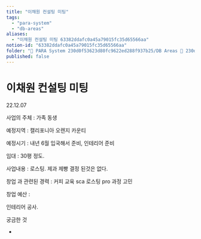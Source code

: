 ```yaml
---
title: "이채원 컨설팅 미팅"
tags:
  - "para-system"
  - "db-areas"
aliases:
  - "이채원 컨설팅 미팅 63382ddafc0a45a79015fc35d65566aa"
notion-id: "63382ddafc0a45a79015fc35d65566aa"
folder: "🚀 PARA System 230d0f53623d80fc9622ed288f937b25/DB Areas 🔲 230d0f53623d812fa0e9f500c4679623/(주) 음 66e9b539f26a4b65b785de77451613c8/미팅 aa657b2f43e64446957fc2d7f19798fa"
published: false
---
```


# 이채원 컨설팅 미팅

22.12.07

사업의 주체 : 가족 동생

예정지역 : 캘리포니아 오렌지 카운티

예정시기 : 내년 6월 입국해서 준비, 인테리어 준비

임대 : 30평 정도.

사업내용 : 로스팅. 제과 제빵 결정 된것은 없다.

창업 과 관련된 경력 : 커피 교육 sca 로스팅 pro 과정 고민

창업 예산 :

인테리어 공사.

궁금한 것

*
